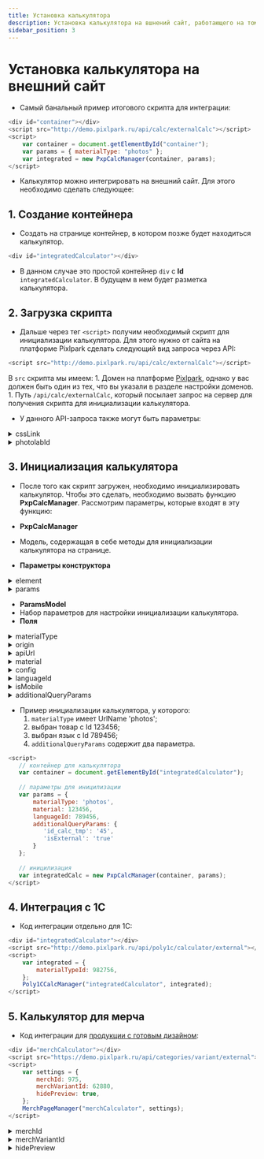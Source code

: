 ```yaml
---
title: Установка калькулятора
description: Установка калькулятора на вшнений сайт, работающего на том же доменном имени
sidebar_position: 3
---
```


# Установка калькулятора на внешний сайт

* Самый банальный пример итогового скрипта для интеграции:
```js
<div id="container"></div>
<script src="http://demo.pixlpark.ru/api/calc/externalCalc"></script>
<script>
    var container = document.getElementById("container");
    var params = { materialType: "photos" };
    var integrated = new PxpCalcManager(container, params);
</script>
```
* Калькулятор можно интегрировать на внешний сайт. Для этого необходимо сделать следующее:

## 1. Создание контейнера
* Cоздать на странице контейнер, в котором позже будет находиться калькулятор.
```js
<div id="integratedCalculator"></div>
```
* В данном случае это простой контейнер `div` с **Id** `integratedCalculator`. В будущем в нем будет разметка калькулятора.

## 2. Загрузка скрипта
* Дальше через тег `<script>` получим необходимый скрипт для инициализации калькулятора. Для этого нужно от сайта на платформе Pixlpark сделать следующий вид запроса через API:
```js
<script src="http://demo.pixlpark.ru/api/calc/externalCalc"></script>
```
В `src` скрипта мы имеем:
    1. Домен на платформе [Pixlpark](http://demo.pixlpark.ru), однако у вас должен быть один из тех, что вы указали в разделе настройки доменов.
    1. Путь `/api/calc/externalCalc`, который посылает запрос на сервер для получения скрипта для инициализации калькулятора.
* У данного API-запроса также могут быть параметры:

<details>
<summary>cssLink</summary>

| | cssLink |
|---|---|
| __Описание__ | Загружает на страницу css файл по указанной ссылке |
| __По умолчанию__ | common.css |
| __Необходимость__ | Необязательный параметр |
| __Пример использования__ | `<script src="http://demo.pixlpark.ru/api/calc/externalCalc?cssLink=/content/css/cssCalc"></script>` |

</details>

<details>
<summary>photolabId</summary>

| photolabId | |
|---|---|
| __Описание__ | Загружает калькулятор от конкретного сайта по указанному Id |
| __По умолчанию__ | Берется от указанного домена |
| __Необходимость__ | Необязательный параметр |
| __Пример использования__ | `<script src="http://demo.pixlpark.ru/api/calc/externalCalc?photolabId=3264"></script>` |

</details>

## 3. Инициализация калькулятора
* После того как скрипт загружен, необходимо инициализировать калькулятор. Чтобы это сделать, необходимо вызвать функцию __PxpCalcManager__. Рассмотрим параметры, которые входят в эту функцию:

* __PxpCalcManager__  
* Модель, содержащая в себе методы для инициализации калькулятора на странице.  
* __Параметры конструктора__

<details>
<summary>element</summary>

| | HTMLElement |
|---|---|
| __Описание__ | Контейнер, в который будет заружен калькулятор |

</details>

<details>
<summary>params</summary>

| | ParamsModel |
|---|---|
| __Описание__ | Набор параметров для настройки инициализации калькулятора |

</details>

* __ParamsModel__  
* Набор параметров для настройки инициализации калькулятора.  
* __Поля__

<details>
<summary>materialType</summary>

| __Тип переменной__ | `string` или `number` |
|---|---|
| __Описание__ | Id или UrlName категории (можно найти в настройках категории) |
| __Необходимость__ | Обязательный параметр |

</details>

<details>
<summary>origin</summary>

| __Тип переменной__ | `string` |
|---|---|
| __Описание__ | Оригинальный домен, на который будет переходить пользователь для оформления заказа |
| __По умолчанию__ | Домен от которого загружается скрипт для инициализации (если брать пример выше - то http://demo.pixlpark.ru) |
| __Необходимость__ | Необязательный параметр |

</details>

<details>
<summary>apiUrl</summary>

| __Тип переменной__ | `string` |
|---|---|
| __Описание__ | Домен для API запросов (загрузка данных по категориям, товарам, расчет цен и т.п.) |
| __По умолчанию__ | Параметр origin |
| __Необходимость__ | Необязательный параметр |

</details>

<details>
<summary>material</summary>

| __Тип переменной__ | `string` или `number` |
|---|---|
| __Описание__ | Id или UrlName товара (можно найти в настройках товара) |
| __По умолчанию__ | null |
| __Необходимость__ | Необязательный параметр |

</details>

<details>
<summary>config</summary>

| __Тип переменной__ | `string` |
|---|---|
| __Описание__ | Имя конфигурации, задается в настройках калькулятора |
| __По умолчанию__ | default |
| __Необходимость__ | Необязательный параметр |

</details>

<details>
<summary>languageId</summary>

| __Тип переменной__ | `number` |
|---|---|
| __Описание__ | Id языка сайта |
| __По умолчанию__ | Id главного языка сайта из параметра origin |
| __Необходимость__ | Необязательный параметр |

</details>

<details>
<summary>isMobile</summary>

| __Тип переменной__ | `boolean` |
|---|---|
| __Описание__ | Возвращает мобильная версия калькулятора или нет |
| __По умолчанию__ | false |
| __Необходимость__ | Необязательный параметр |

</details>

<details>
<summary>additionalQueryParams</summary>

| __Тип переменной__ | Словарь `{ string: string }` |
|---|---|
| __Описание__ | Собственные параметры, которые уйдут в строку запроса при переходе из калькулятора |
| __По умолчанию__ | null |
| __Необходимость__ | Необязательный параметр |
| __Примечание__ | Данный параметр нужен для того, чтобы если вы нажимаете на кнопку заказать на внешнем калькуляторе, ссылка, ведущая на следующую страницу, содержала эти параметры как часть запроса |

</details>

* Пример инициализации калькулятора, у которого:
    1. `materialType` имеет UrlName 'photos';
    1. выбран товар с Id 123456;
    1. выбран язык с Id 789456;
    1. `additionalQueryParams` содержит два параметра.
```js
<script>
   // контейнер для калькулятора
   var container = document.getElementById("integratedCalculator"); 
 
   // параметры для иницилизации
   var params = { 
       materialType: 'photos',
       material: 123456,
       languageId: 789456,
       additionalQueryParams: {
          'id_calc_tmp': '45',
          'isExternal': 'true'
       }
   };
 
   // иницилизация
   var integratedCalc = new PxpCalcManager(container, params);                                    
</script>
```

## 4. Интеграция с 1С
* Код интеграции отдельно для 1С:
```js
<div id="integratedCalculator"></div>
<script src="http://demo.pixlpark.ru/api/poly1c/calculator/external"></script>
<script>
    var integrated = {
	    materialTypeId: 982756, 
    };
    Poly1CCalcManager("integratedCalculator", integrated);
</script>
```

## 5. Калькулятор для мерча
* Код интеграции для [продукции с готовым дизайном](#/print/merch):
```js
<div id="merchCalculator"></div>
<script src="https://demo.pixlpark.ru/api/categories/variant/external"></script>
<script>
    var settings = {
        merchId: 975, 
        merchVariantId: 62880,
        hidePreview: true,
    };
    MerchPageManager("merchCalculator", settings);
</script>
```

<details>
<summary>merchId</summary>

| | HTMLElement |
|---|---|
| __Тип переменной__| Number |
| __Описание__      | Id категории мерча |
| __Необходимость__ | Обязательный параметр|

</details>
<details>
<summary>merchVariantId</summary>

| | HTMLElement |
|---|---|
| __Тип переменной__| Number |
| __Описание__      | Id дизайна мерча |
| __Необходимость__ | Обязательный параметр|

</details>
<details>
<summary>hidePreview</summary>

| | HTMLElement |
|---|---|
| __Тип переменной__| Boolean |
| __Описание__      | Параметр, отвечающий за отображение изображения продукта |
| __По умолчанию__  | false |
| __Необходимость__ | Необязательный параметр|

</details>